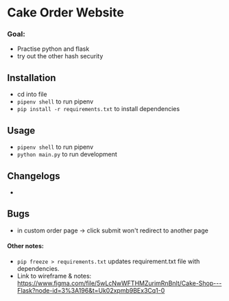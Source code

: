 # Cake Order Website

### Goal: 
- Practise python and flask
- try out the other hash security

## Installation
- cd into file
- ```pipenv shell``` to run pipenv
- ```pip install -r requirements.txt``` to install dependencies

## Usage
- ```pipenv shell``` to run pipenv 
- ```python main.py``` to run development

## Changelogs
- 

## Bugs
- in custom order page -> click submit won't redirect to another page

#### Other notes:
- ```pip freeze > requirements.txt``` updates requirement.txt file with dependencies. 
- Link to wireframe & notes: https://www.figma.com/file/5wLcNwWFTHMZurimRnBnlt/Cake-Shop---Flask?node-id=3%3A196&t=Uk02xpmb9BEx3Cq1-0 
